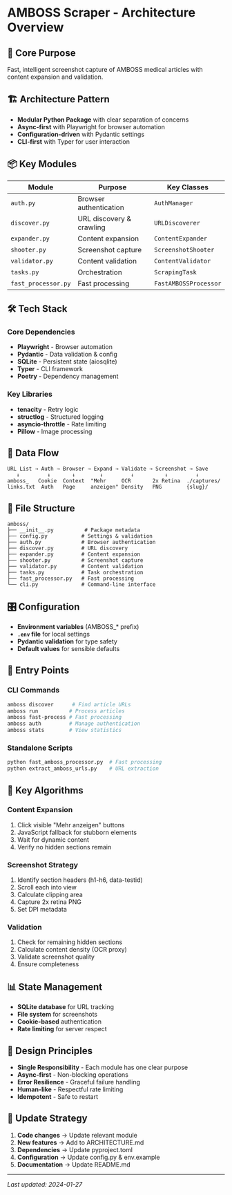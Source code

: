 # AMBOSS Scraper - Architecture Overview

## 🎯 **Core Purpose**
Fast, intelligent screenshot capture of AMBOSS medical articles with content expansion and validation.

## 🏗️ **Architecture Pattern**
- **Modular Python Package** with clear separation of concerns
- **Async-first** with Playwright for browser automation
- **Configuration-driven** with Pydantic settings
- **CLI-first** with Typer for user interaction

## 📦 **Key Modules**

| Module | Purpose | Key Classes |
|--------|---------|-------------|
| `auth.py` | Browser authentication | `AuthManager` |
| `discover.py` | URL discovery & crawling | `URLDiscoverer` |
| `expander.py` | Content expansion | `ContentExpander` |
| `shooter.py` | Screenshot capture | `ScreenshotShooter` |
| `validator.py` | Content validation | `ContentValidator` |
| `tasks.py` | Orchestration | `ScrapingTask` |
| `fast_processor.py` | Fast processing | `FastAMBOSSProcessor` |

## 🛠️ **Tech Stack**

### Core Dependencies
- **Playwright** - Browser automation
- **Pydantic** - Data validation & config
- **SQLite** - Persistent state (aiosqlite)
- **Typer** - CLI framework
- **Poetry** - Dependency management

### Key Libraries
- **tenacity** - Retry logic
- **structlog** - Structured logging
- **asyncio-throttle** - Rate limiting
- **Pillow** - Image processing

## 🔄 **Data Flow**

```
URL List → Auth → Browser → Expand → Validate → Screenshot → Save
   ↓         ↓       ↓        ↓         ↓          ↓         ↓
amboss_   Cookie  Context  "Mehr     OCR       2x Retina  ./captures/
links.txt  Auth   Page     anzeigen" Density   PNG        {slug}/
```

## 📁 **File Structure**
```
amboss/
├── __init__.py          # Package metadata
├── config.py           # Settings & validation
├── auth.py             # Browser authentication
├── discover.py         # URL discovery
├── expander.py         # Content expansion
├── shooter.py          # Screenshot capture
├── validator.py        # Content validation
├── tasks.py            # Task orchestration
├── fast_processor.py   # Fast processing
└── cli.py              # Command-line interface
```

## 🎛️ **Configuration**
- **Environment variables** (AMBOSS_* prefix)
- **`.env` file** for local settings
- **Pydantic validation** for type safety
- **Default values** for sensible defaults

## 🚀 **Entry Points**

### CLI Commands
```bash
amboss discover      # Find article URLs
amboss run          # Process articles
amboss fast-process # Fast processing
amboss auth         # Manage authentication
amboss stats        # View statistics
```

### Standalone Scripts
```bash
python fast_amboss_processor.py  # Fast processing
python extract_amboss_urls.py    # URL extraction
```

## 🔧 **Key Algorithms**

### Content Expansion
1. Click visible "Mehr anzeigen" buttons
2. JavaScript fallback for stubborn elements
3. Wait for dynamic content
4. Verify no hidden sections remain

### Screenshot Strategy
1. Identify section headers (h1-h6, data-testid)
2. Scroll each into view
3. Calculate clipping area
4. Capture 2x retina PNG
5. Set DPI metadata

### Validation
1. Check for remaining hidden sections
2. Calculate content density (OCR proxy)
3. Validate screenshot quality
4. Ensure completeness

## 📊 **State Management**
- **SQLite database** for URL tracking
- **File system** for screenshots
- **Cookie-based** authentication
- **Rate limiting** for server respect

## 🎯 **Design Principles**
- **Single Responsibility** - Each module has one clear purpose
- **Async-first** - Non-blocking operations
- **Error Resilience** - Graceful failure handling
- **Human-like** - Respectful rate limiting
- **Idempotent** - Safe to restart

## 🔄 **Update Strategy**
1. **Code changes** → Update relevant module
2. **New features** → Add to ARCHITECTURE.md
3. **Dependencies** → Update pyproject.toml
4. **Configuration** → Update config.py & env.example
5. **Documentation** → Update README.md

---
*Last updated: 2024-01-27* 